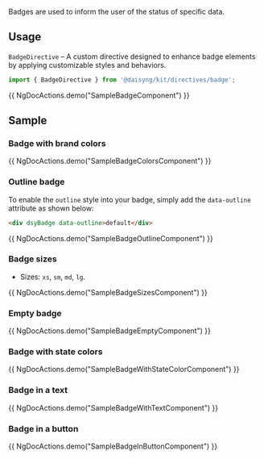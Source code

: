 Badges are used to inform the user of the status of specific data.

## Usage

`BadgeDirective` – A custom directive designed to enhance badge elements by applying customizable styles and behaviors.
```ts
import { BadgeDirective } from '@daisyng/kit/directives/badge';
```

{{ NgDocActions.demo("SampleBadgeComponent") }}

## Sample

### Badge with brand colors

{{ NgDocActions.demo("SampleBadgeColorsComponent") }}

### Outline badge

To enable the `outline` style into your badge, simply add the `data-outline` attribute as shown below:

```html
<div dsyBadge data-outline>default</div>
```

{{ NgDocActions.demo("SampleBadgeOutlineComponent") }}

### Badge sizes

- Sizes: `xs`, `sm`, `md`, `lg`.

{{ NgDocActions.demo("SampleBadgeSizesComponent") }}

### Empty badge

{{ NgDocActions.demo("SampleBadgeEmptyComponent") }}

### Badge with state colors

{{ NgDocActions.demo("SampleBadgeWithStateColorComponent") }}

### Badge in a text

{{ NgDocActions.demo("SampleBadgeWithTextComponent") }}

### Badge in a button

{{ NgDocActions.demo("SampleBadgeInButtonComponent") }} 
